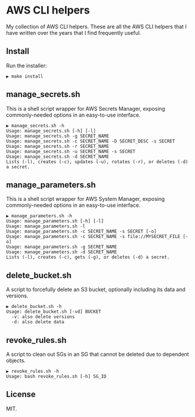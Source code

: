 # AWS CLI helpers

My collection of AWS CLI helpers. These are all the AWS CLI helpers
that I have written over the years that I find frequently useful.

## Install

Run the installer:

```text
▶ make install
```

## manage_secrets.sh

This is a shell script wrapper for AWS Secrets Manager, exposing commonly-needed options in an easy-to-use interface.

```text
▶ manage_secrets.sh -h
Usage: manage_secrets.sh [-h] [-l]
Usage: manage_secrets.sh -g SECRET_NAME
Usage: manage_secrets.sh -c SECRET_NAME -D SECRET_DESC -s SECRET
Usage: manage_secrets.sh -r SECRET_NAME
Usage: manage_secrets.sh -u SECRET_NAME -s SECRET
Usage: manage_secrets.sh -d SECRET_NAME
Lists (-l), creates (-c), updates (-u), rotates (-r), or deletes (-d) a secret.
```

## manage_parameters.sh

This is a shell script wrapper for AWS System Manager, exposing commonly-needed options in an easy-to-use interface.

```text
▶ manage_parameters.sh -h
Usage: manage_parameters.sh [-h] [-l]
Usage: manage_parameters.sh -l
Usage: manage_parameters.sh -c SECRET_NAME -s SECRET [-o]
Usage: manage_parameters.sh -c SECRET_NAME -s file://MYSECRET_FILE [-o]
Usage: manage_parameters.sh -g SECRET_NAME
Usage: manage_parameters.sh -d SECRET_NAME
Lists (-l), creates (-c), gets (-g), or deletes (-d) a secret.
```

## delete_bucket.sh

A script to forcefully delete an S3 bucket, optionally including its data and versions.

```text
▶ delete_bucket.sh -h
Usage: delete_bucket.sh [-vd] BUCKET
  -v: also delete versions
  -d: also delete data
```

## revoke_rules.sh

A script to clean out SGs in an SG that cannot be deleted due to dependent objects.

```text
▶ revoke_rules.sh -h
Usage: bash revoke_rules.sh [-h] SG_ID
```

## License

MIT.
